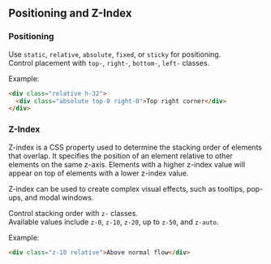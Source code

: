 ## Positioning and Z-Index

### Positioning
Use `static`, `relative`, `absolute`, `fixed`, or `sticky` for positioning.  
Control placement with `top-`, `right-`, `bottom-`, `left-` classes.

Example:
```html
<div class="relative h-32">
  <div class="absolute top-0 right-0">Top right corner</div>
</div>
```

### Z-Index
Z-index is a CSS property used to determine the stacking order of elements that overlap. It specifies the position of an element relative to other elements on the same z-axis. Elements with a higher z-index value will appear on top of elements with a lower z-index value.

Z-index can be used to create complex visual effects, such as tooltips, pop-ups, and modal windows.

Control stacking order with `z-` classes.  
Available values include `z-0`, `z-10`, `z-20`, up to `z-50`, and `z-auto`.

Example:
```html
<div class="z-10 relative">Above normal flow</div>
